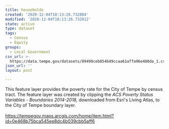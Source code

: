 ```yaml
---
title: households
created: '2020-12-04T18:13:26.732804'
modified: '2020-12-04T18:13:26.732812'
state: active
type: dataset
tags:
  - Census
  - Equity
groups:
  - Local Government
csv_url: >-
  https://data.tempe.gov/datasets/89499ceb854b49ccaa61affa96e480da_1.csv?outSR=%7B%22latestWkid%22%3A3857%2C%22wkid%22%3A102100%7D
json_url: ''
layout: post

---
```

<div>This feature layer provides the poverty rate for the City of Tempe by census tract. The feature layer was created by clipping the <i>ACS Poverty Status Variables - Boundaries 2014-2018</i><i>, </i>downloaded from Esri's Living Atlas,<i> </i>to the City of Tempe boundary layer. </div><div><br /></div><div><a href='https://tempegov.maps.arcgis.com/home/item.html?id=0e468b75bca545ee8dc4b039cbb5aff6' rel='nofollow ugc' target='_blank'>https://tempegov.maps.arcgis.com/home/item.html?id=0e468b75bca545ee8dc4b039cbb5aff6</a><br /></div>
